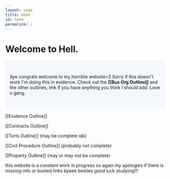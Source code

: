 ```yaml
---
layout: page
title: Home
id: home
permalink: /
---
```


# Welcome to Hell.

<p style="padding: 3em 1em; background: #f5f7ff; border-radius: 4px;">
 Aye congrats welcome to my horrible website<3
Sorry if this doesn't work I'm doing this in evidence. Check out the <span style="font-weight: bold">[[Bus Org Outline]]</span> and the other outlines, lmk if you have anything you think I should add. Love u gang.
</p>

[[Evidence Outline]]

[[Contracts Outline]]

 [[Torts Outline]] (may be complete idk)
 
 [[Civil Procedure Outline]] (probably not complete)
 
 [[Property Outline]] (may or may not be complete)

this website is a constant work in progress so again my apologies if there is missing info or busted links
byeee besties good luck studying!!!

<style>
  .wrapper {
    max-width: 46em;
  }
</style>
